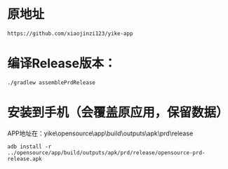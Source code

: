 # 原地址
~~~
https://github.com/xiaojinzi123/yike-app
~~~

# 编译Release版本：
~~~
./gradlew assemblePrdRelease
~~~

# 安装到手机（会覆盖原应用，保留数据）
APP地址在：yike\opensource\app\build\outputs\apk\prd\release
~~~
adb install -r ../opensource/app/build/outputs/apk/prd/release/opensource-prd-release.apk
~~~
